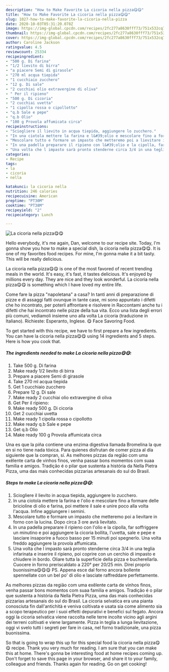 ```yaml
---
description: "How to Make Favorite La cicoria nella pizza😋😋"
title: "How to Make Favorite La cicoria nella pizza😋😋"
slug: 1027-how-to-make-favorite-la-cicoria-nella-pizza
date: 2020-10-03T05:31:20.078Z
image: https://img-global.cpcdn.com/recipes/2fc277a8630fff73/751x532cq70/la-cicoria-nella-pizza😋😋-recipe-main-photo.jpg
thumbnail: https://img-global.cpcdn.com/recipes/2fc277a8630fff73/751x532cq70/la-cicoria-nella-pizza😋😋-recipe-main-photo.jpg
cover: https://img-global.cpcdn.com/recipes/2fc277a8630fff73/751x532cq70/la-cicoria-nella-pizza😋😋-recipe-main-photo.jpg
author: Caroline Jackson
ratingvalue: 4.5
reviewcount: 25334
recipeingredient:
- "500 g. Di farina"
- "1/2 lievito di birra"
- "a piacere Semi di girasole"
- "270 ml acqua tiepida"
- "1 cucchiaio zucchero"
- "12 g. Di sale"
- "2 cucchiai olio extravergine di oliva"
- " Per il ripieno"
- "500 g. Di cicoria"
- "2 cucchiai uvetta"
- "1 cipolla rossa o cipollotto"
- "q.b Sale e pepe"
- "q.b Olio"
- "100 g Provola affumicata circa"
recipeinstructions:
- "Sciogliere il lievito in acqua tiepida, aggiungere lo zucchero."
- "In una ciotola mettere la farina e l&#39;olio e mescolare fino a formare delle bricioline di olio e farina, poi mettere il sale e unire poco alla volta l&#39;acqua. Infine aggiungere i semini."
- "Mescolare tutto e formare un impasto che metteremo poi a lievitare in forno con la lucina. Dopo circa 3 ore avrà lievitato."
- "In una padella preparare il ripieno con l&#39;olio e la cipolla, far soffriggere un minutino e poi aggiungere la cicoria bollita, l&#39;uvetta, sale e pepe e lasciare insaporire a fuoco basso per 15 minuti poi spegnerlo. Una volta freddo aggiungere la provola affumicata."
- "Una volta che l impasto sarà pronto stenderne circa 3/4 in una teglia infarinata e inserire il ripieno, poi coprire con un cerchio di impasto e chiudere in bordo. Oliare tutta la superficie della pizza e bucherellarla. Cuocere in forno preriscaldato a 220° per 20/25 min. Direi proprio buonissima😋😋😋 PS. Appena esce dal forno ancora bollente spennellate con un bel po&#39; di olio e lasciate raffreddare perfettamente."
categories:
- Recipe
tags:
- la
- cicoria
- nella

katakunci: la cicoria nella 
nutrition: 246 calories
recipecuisine: American
preptime: "PT30M"
cooktime: "PT38M"
recipeyield: "2"
recipecategory: Lunch

---
```



![La cicoria nella pizza😋😋](https://img-global.cpcdn.com/recipes/2fc277a8630fff73/751x532cq70/la-cicoria-nella-pizza😋😋-recipe-main-photo.jpg)

Hello everybody, it's me again, Dan, welcome to our recipe site. Today, I'm gonna show you how to make a special dish, la cicoria nella pizza😋😋. It is one of my favorites food recipes. For mine, I'm gonna make it a bit tasty. This will be really delicious.

La cicoria nella pizza😋😋 is one of the most favored of recent trending meals in the world. It's easy, it's fast, it tastes delicious. It's enjoyed by millions every day. They are nice and they look wonderful. La cicoria nella pizza😋😋 is something which I have loved my entire life.

Come fare la pizza &#34;napoletana&#34; a casa? In tanti anni di preparazione di pizze e di assaggi fatti ovunque in tante case, mi sono appuntato i difetti che ho incontrato, per poterli affrontare e risolvere in Raccontami anche tu i difetti che hai incontrato nelle pizze della tua vita. Ecco una lista degli errori più comuni, vediamoli insieme uno alla volta La cicoria (traduzione in Italiano). Richieste: Esperanto, Inglese. 😋 Face Savoring Food.


To get started with this recipe, we have to first prepare a few ingredients. You can have la cicoria nella pizza😋😋 using 14 ingredients and 5 steps. Here is how you cook that.

<!--inarticleads1-->

##### The ingredients needed to make La cicoria nella pizza😋😋:

1. Take 500 g. Di farina
1. Make ready 1/2 lievito di birra
1. Prepare a piacere Semi di girasole
1. Take 270 ml acqua tiepida
1. Get 1 cucchiaio zucchero
1. Prepare 12 g. Di sale
1. Make ready 2 cucchiai olio extravergine di oliva
1. Get  Per il ripieno:
1. Make ready 500 g. Di cicoria
1. Get 2 cucchiai uvetta
1. Make ready 1 cipolla rossa o cipollotto
1. Make ready q.b Sale e pepe
1. Get q.b Olio
1. Make ready 100 g Provola affumicata circa


Una es que la piña contiene una enzima digestiva llamada Bromelina la que en si no tiene nada tóxica. Para quienes disfrutan de comer pizza al día siguiente que la compran, sí. As melhores pizzas da região com uma exêlente carta de vinhos finos, venha passar bons momentos com suaa familia e amigos. Tradição é o pilar que sustenta a história da Nella Pietra Pizza, uma das mais conhecidas pizzarias artesanais do sul do Brasil. 

<!--inarticleads2-->

##### Steps to make La cicoria nella pizza😋😋:

1. Sciogliere il lievito in acqua tiepida, aggiungere lo zucchero.
1. In una ciotola mettere la farina e l&#39;olio e mescolare fino a formare delle bricioline di olio e farina, poi mettere il sale e unire poco alla volta l&#39;acqua. Infine aggiungere i semini.
1. Mescolare tutto e formare un impasto che metteremo poi a lievitare in forno con la lucina. Dopo circa 3 ore avrà lievitato.
1. In una padella preparare il ripieno con l&#39;olio e la cipolla, far soffriggere un minutino e poi aggiungere la cicoria bollita, l&#39;uvetta, sale e pepe e lasciare insaporire a fuoco basso per 15 minuti poi spegnerlo. Una volta freddo aggiungere la provola affumicata.
1. Una volta che l impasto sarà pronto stenderne circa 3/4 in una teglia infarinata e inserire il ripieno, poi coprire con un cerchio di impasto e chiudere in bordo. Oliare tutta la superficie della pizza e bucherellarla. Cuocere in forno preriscaldato a 220° per 20/25 min. Direi proprio buonissima😋😋😋 PS. Appena esce dal forno ancora bollente spennellate con un bel po&#39; di olio e lasciate raffreddare perfettamente.


As melhores pizzas da região com uma exêlente carta de vinhos finos, venha passar bons momentos com suaa familia e amigos. Tradição é o pilar que sustenta a história da Nella Pietra Pizza, uma das mais conhecidas pizzarias artesanais do sul do Brasil. La cicoria selvatica era una pianta conosciuta fin dall&#39;antichità e veniva coltivata e usata sia come alimento sia a scopo terapeutico per i suoi effetti depurativi e benefici sul fegato. Ancora oggi la cicoria selvatica viene raccolta nelle terre incolte vicino agli argini dei terreni coltivati e viene largamente. Pizza in teglia a lunga lievitazione, oggi vi svelo tutti i segreti per fare in casa, nel forno tradizionale, una pizza buonissima. 

So that is going to wrap this up for this special food la cicoria nella pizza😋😋 recipe. Thank you very much for reading. I am sure that you can make this at home. There's gonna be interesting food at home recipes coming up. Don't forget to save this page in your browser, and share it to your family, colleague and friends. Thanks again for reading. Go on get cooking!
